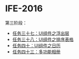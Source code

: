 # IFE-2016
第三阶段：<br/>
* [任务三十七：UI组件之浮出层](https://yangrenmu.github.io/IFE-2016/第三阶段/task37/demo.html "task37")
* [任务三十八：UI组件之排序表格](https://yangrenmu.github.io/IFE-2016/第三阶段/task38/demo.html "task38")
* [任务四十：UI组件之日历](https://yangrenmu.github.io/IFE-2016/第三阶段/task40/demo.html "task40")
* [任务四十三：多功能相册](https://yangrenmu.github.io/IFE-2016/第三阶段/task43/demo.html "task43")
